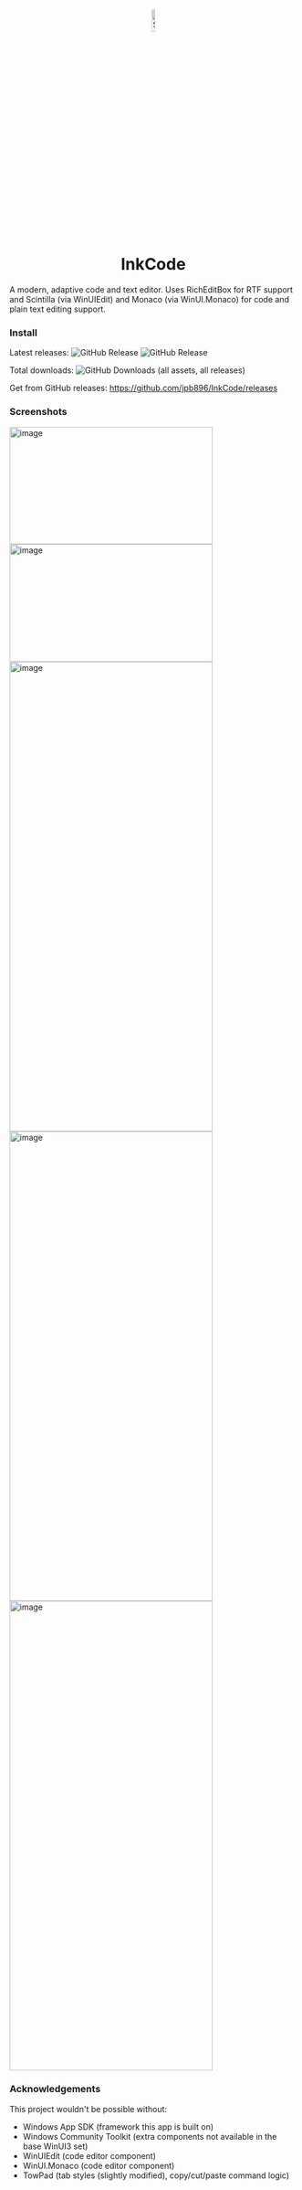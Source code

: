 <div align="center">
<img alt="StoreLogo scale-200" style="display: block; 
           margin-left: auto;
           margin-right: auto;
           width: 10%;" src="https://github.com/user-attachments/assets/9f1d599b-0aa8-47a4-b382-a771e8aced2b" />
</div>
<h1 align="center">InkCode</h1>


A modern, adaptive code and text editor.
Uses RichEditBox for RTF support and Scintilla (via WinUIEdit) and Monaco (via WinUI.Monaco) for code and plain text editing support.
### Install 
Latest releases: ![GitHub Release](https://img.shields.io/github/v/release/jpb896/inkcode?link=https%3A%2F%2Fgithub.com%2Fjpb896%2FInkCode%2Freleases%2Flatest) ![GitHub Release](https://img.shields.io/github/v/release/jpb896/inkcode?include_prereleases&link=https%3A%2F%2Fgithub.com%2Fjpb896%2FInkCode%2Freleases)

Total downloads: ![GitHub Downloads (all assets, all releases)](https://img.shields.io/github/downloads/jpb896/inkcode/total)

Get from GitHub releases: https://github.com/jpb896/InkCode/releases
### Screenshots
<img width="356" height="205.5" alt="image" src="https://github.com/user-attachments/assets/3537fc3e-1d42-4f9c-9ba8-d999f373bd6f" />
<img width="356" height="205.5" alt="image" src="https://github.com/user-attachments/assets/2ba6b919-1d32-452d-9e4e-4a0b0fc84bdb" />
<img width="356" height="822" alt="image" src="https://github.com/user-attachments/assets/7b9961fa-b799-428d-86df-66100b0427dd" />
<img width="356" height="822" alt="image" src="https://github.com/user-attachments/assets/34653176-736b-4a60-be1b-4a961a2d7f23" />
<img width="356" height="822" alt="image" src="https://github.com/user-attachments/assets/ec331de8-e1e4-4ad8-b51d-46c9c770a73e" />

### Acknowledgements
This project wouldn't be possible without:
- Windows App SDK (framework this app is built on)
- Windows Community Toolkit (extra components not available in the base WinUI3 set)
- WinUIEdit (code editor component)
- WinUI.Monaco (code editor component)
- TowPad (tab styles (slightly modified), copy/cut/paste command logic)
